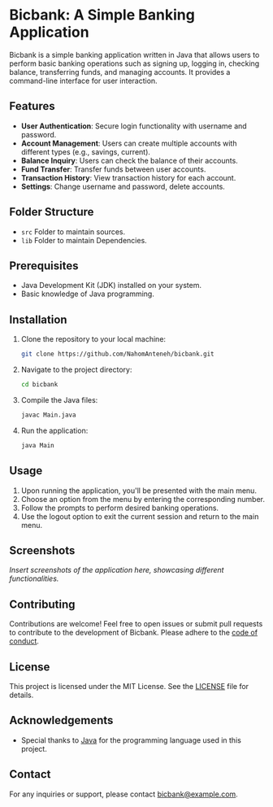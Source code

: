 # Bicbank: A Simple Banking Application

<!-- ![Bicbank Logo](https://example.com/bicbank_logo.png) -->

Bicbank is a simple banking application written in Java that allows users to perform basic banking operations such as signing up, logging in, checking balance, transferring funds, and managing accounts. It provides a command-line interface for user interaction.

## Features

- **User Authentication**: Secure login functionality with username and password.
- **Account Management**: Users can create multiple accounts with different types (e.g., savings, current).
- **Balance Inquiry**: Users can check the balance of their accounts.
- **Fund Transfer**: Transfer funds between user accounts.
- **Transaction History**: View transaction history for each account.
- **Settings**: Change username and password, delete accounts.

## Folder Structure
- `src` Folder to maintain sources.
- `lib` Folder to maintain Dependencies.

## Prerequisites

- Java Development Kit (JDK) installed on your system.
- Basic knowledge of Java programming.

## Installation

1. Clone the repository to your local machine:

   ```bash
   git clone https://github.com/NahomAnteneh/bicbank.git
   ```

2. Navigate to the project directory:

   ```bash
   cd bicbank
   ```

3. Compile the Java files:

   ```bash
   javac Main.java
   ```

4. Run the application:

   ```bash
   java Main
   ```

## Usage

1. Upon running the application, you'll be presented with the main menu.
2. Choose an option from the menu by entering the corresponding number.
3. Follow the prompts to perform desired banking operations.
4. Use the logout option to exit the current session and return to the main menu.

## Screenshots

_Insert screenshots of the application here, showcasing different functionalities._

## Contributing

Contributions are welcome! Feel free to open issues or submit pull requests to contribute to the development of Bicbank. Please adhere to the [code of conduct](CODE_OF_CONDUCT.md).

## License

This project is licensed under the MIT License. See the [LICENSE](LICENSE) file for details.

## Acknowledgements

- Special thanks to [Java](https://www.java.com) for the programming language used in this project.

## Contact

For any inquiries or support, please contact [bicbank@example.com](mailto:nahom.anteneh.ti@gmail.com).